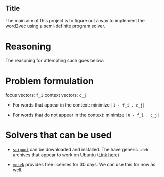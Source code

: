 Title
-----
The main aim of this project is to figure out a way to implement the word2vec using a semi-definite program solver.

# Reasoning

The reasoning for attempting such goes below:

# Problem formulation


focus vectors: `f_i`
context vectors: `c_j`

- For words that appear in the context: minimize `|1 - f_i . c_j|` 

- For words that do not appear in the context: minimize `|0 - f_i . c_j|` 

# Solvers that can be used

- [`scipopt`](https://scip.zib.de/) can be downloaded and installed. The have
  generic `.deb` archives that appear to work on Ubuntu ([Link here](https://scip.zib.de/download.php?fname=SCIPOptSuite-6.0.2-Linux.de))

- [`mosek`](https://www.mosek.com/downloads/) provides free licenses for 30
  days. We can use this for now as well.
